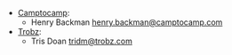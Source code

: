 - [Camptocamp](https://www.camptocamp.com):
  - Henry Backman <henry.backman@camptocamp.com>
- [Trobz](https://www.trobz.com):
  - Tris Doan <tridm@trobz.com>
